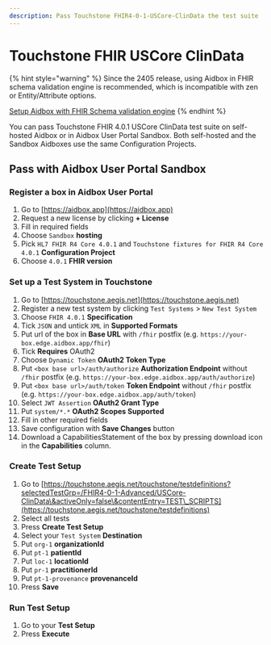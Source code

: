 ```yaml
---
description: Pass Touchstone FHIR4-0-1-USCore-ClinData the test suite
---
```


# Touchstone FHIR USCore ClinData

{% hint style="warning" %}
Since the 2405 release, using Aidbox in FHIR schema validation engine is recommended, which is incompatible with zen or Entity/Attribute options.

[Setup Aidbox with FHIR Schema validation engine](broken-reference)
{% endhint %}

You can pass Touchstone FHIR 4.0.1 USCore ClinData test suite on self-hosted Aidbox or in Aidbox User Portal Sandbox. Both self-hosted and the Sandbox Aidboxes use the same Configuration Projects.

## Pass with Aidbox User Portal Sandbox

### Register a box in Aidbox User Portal

1. Go to [https://aidbox.app](https://aidbox.app)
2. Request a new license by clicking **+ License**
3. Fill in required fields
4. Choose `Sandbox` **hosting**
5. Pick `HL7 FHIR R4 Core 4.0.1` and `Touchstone fixtures for FHIR R4 Core 4.0.1` **Configuration Project**
6. Choose `4.0.1` **FHIR version**

### Set up a Test System in Touchstone

1. Go to [https://touchstone.aegis.net](https://touchstone.aegis.net)
2. Register a new test system by clicking `Test Systems` > `New Test System`
3. Choose `FHIR 4.0.1` **Specification**
4. Tick `JSON` and untick `XML` in **Supported Formats**
5. Put url of the box in **Base URL** with `/fhir` postfix (e.g. `https://your-box.edge.aidbox.app/fhir`)
6. Tick **Requires** OAuth2
7. Choose `Dynamic Token` **OAuth2 Token Type**
8. Put `<box base url>/auth/authorize` **Authorization Endpoint** without `/fhir` postfix (e.g. `https://your-box.edge.aidbox.app/auth/authorize`)
9. Put `<box base url>/auth/token` **Token Endpoint** without `/fhir` postfix (e.g. `https://your-box.edge.aidbox.app/auth/token`)
10. Select `JWT Assertion` **OAuth2 Grant Type**
11. Put `system/*.*` **OAuth2 Scopes Supported**
12. Fill in other required fields
13. Save configuration with **Save Changes** button
14. Download a CapabilitiesStatement of the box by pressing download icon in the **Capabilities** column.

### Create Test Setup

1. Go to [https://touchstone.aegis.net/touchstone/testdefinitions?selectedTestGrp=/FHIR4-0-1-Advanced/USCore-ClinData\&activeOnly=false\&contentEntry=TEST\_SCRIPTS](https://touchstone.aegis.net/touchstone/testdefinitions)
2. Select all tests
3. Press **Create Test Setup**
4. Select your `Test System` **Destination**
5. Put `org-1` **organizationId**
6. Put `pt-1` **patientId**
7. Put `loc-1` **locationId**
8. Put `pr-1` **practitionerId**
9. Put `pt-1-provenance` **provenanceId**
10. Press **Save**

### Run Test Setup

1. Go to your **Test Setup**
2. Press **Execute**
